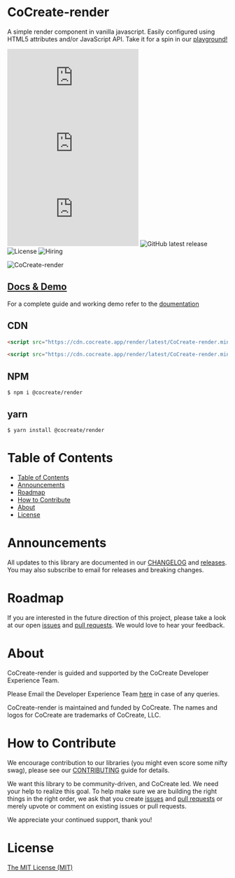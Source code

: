 # CoCreate-render

A simple render component in vanilla javascript. Easily configured using HTML5 attributes and/or JavaScript API. Take it for a spin in our [playground!](https://cocreate.app/docs/render)

![minified](https://img.badgesize.io/https://cdn.cocreate.app/render/latest/CoCreate-render.min.js?style=flat-square&label=minified&color=orange)
![gzip](https://img.badgesize.io/https://cdn.cocreate.app/render/latest/CoCreate-render.min.js?compression=gzip&style=flat-square&label=gzip&color=yellow)
![brotli](https://img.badgesize.io/https://cdn.cocreate.app/render/latest/CoCreate-render.min.js?compression=brotli&style=flat-square&label=brotli)
![GitHub latest release](https://img.shields.io/github/v/release/CoCreate-app/CoCreate-render?style=flat-square)
![License](https://img.shields.io/github/license/CoCreate-app/CoCreate-render?style=flat-square)
![Hiring](https://img.shields.io/static/v1?style=flat-square&label=&message=Hiring&color=blueviolet)

![CoCreate-render](https://cdn.cocreate.app/docs/CoCreate-render.gif)

## [Docs & Demo](https://cocreate.app/docs/render)

For a complete guide and working demo refer to the [doumentation](https://cocreate.app/docs/render)

## CDN

```html
<script src="https://cdn.cocreate.app/render/latest/CoCreate-render.min.js"></script>
```

```html
<script src="https://cdn.cocreate.app/render/latest/CoCreate-render.min.css"></script>
```

## NPM

```shell
$ npm i @cocreate/render
```

## yarn

```shell
$ yarn install @cocreate/render
```

# Table of Contents

- [Table of Contents](#table-of-contents)
- [Announcements](#announcements)
- [Roadmap](#roadmap)
- [How to Contribute](#how-to-contribute)
- [About](#about)
- [License](#license)

<a name="announcements"></a>

# Announcements

All updates to this library are documented in our [CHANGELOG](https://github.com/CoCreate-app/CoCreate-render/blob/master/CHANGELOG.md) and [releases](https://github.com/CoCreate-app/CoCreate-render/releases). You may also subscribe to email for releases and breaking changes.

<a name="roadmap"></a>

# Roadmap

If you are interested in the future direction of this project, please take a look at our open [issues](https://github.com/CoCreate-app/CoCreate-render/issues) and [pull requests](https://github.com/CoCreate-app/CoCreate-render/pulls). We would love to hear your feedback.

<a name="about"></a>

# About

CoCreate-render is guided and supported by the CoCreate Developer Experience Team.

Please Email the Developer Experience Team [here](mailto:develop@cocreate.app) in case of any queries.

CoCreate-render is maintained and funded by CoCreate. The names and logos for CoCreate are trademarks of CoCreate, LLC.

<a name="contribute"></a>

# How to Contribute

We encourage contribution to our libraries (you might even score some nifty swag), please see our [CONTRIBUTING](https://github.com/CoCreate-app/CoCreate-render/blob/master/CONTRIBUTING.md) guide for details.

We want this library to be community-driven, and CoCreate led. We need your help to realize this goal. To help make sure we are building the right things in the right order, we ask that you create [issues](https://github.com/CoCreate-app/CoCreate-render/issues) and [pull requests](https://github.com/CoCreate-app/CoCreate-render/pulls) or merely upvote or comment on existing issues or pull requests.

We appreciate your continued support, thank you!


<a name="license"></a>
# License

[The MIT License (MIT)](https://github.com/CoCreate-app/CoCreate-render/blob/master/LICENSE)
